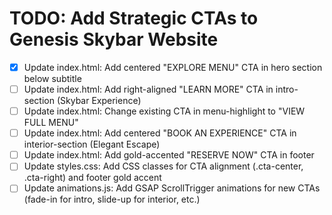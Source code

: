 # TODO: Add Strategic CTAs to Genesis Skybar Website

- [x] Update index.html: Add centered "EXPLORE MENU" CTA in hero section below subtitle
- [ ] Update index.html: Add right-aligned "LEARN MORE" CTA in intro-section (Skybar Experience)
- [ ] Update index.html: Change existing CTA in menu-highlight to "VIEW FULL MENU"
- [ ] Update index.html: Add centered "BOOK AN EXPERIENCE" CTA in interior-section (Elegant Escape)
- [ ] Update index.html: Add gold-accented "RESERVE NOW" CTA in footer
- [ ] Update styles.css: Add CSS classes for CTA alignment (.cta-center, .cta-right) and footer gold accent
- [ ] Update animations.js: Add GSAP ScrollTrigger animations for new CTAs (fade-in for intro, slide-up for interior, etc.)
